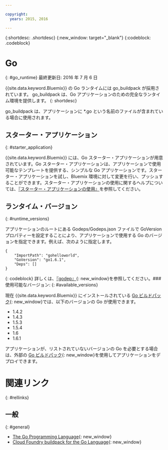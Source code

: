 ```yaml
---

copyright:
  years: 2015, 2016

---
```


{:shortdesc: .shortdesc}
{:new_window: target="_blank"}
{:codeblock: .codeblock}


# Go
{: #go_runtime}
最終更新日: 2016 年 7 月 6 日

{{site.data.keyword.Bluemix}} の Go ランタイムには go_buildpack が採用されています。
go_buildpack は、Go アプリケーションのための完全なランタイム環境を提供します。
{: shortdesc}

go_buildpack は、アプリケーションに *.go という名前のファイルが含まれている場合に使用されます。

## スターター・アプリケーション
{: #starter_application}

{{site.data.keyword.Bluemix}} には、Go スターター・アプリケーションが用意されています。Go スターター・アプリケーションは、アプリケーションで使用可能なテンプレートを提供する、シンプルな Go アプリケーションです。スターター・アプリケーションを試し、Bluemix 環境に対して変更を行い、プッシュすることができます。スターター・アプリケーションの使用に関するヘルプについては、[『スターター・アプリケーションの使用』](../../cfapps/starter_app_usage.html)を参照してください。

## ランタイム・バージョン
{: #runtime_versions}

アプリケーションのルートにある Godeps/Godeps.json ファイルで GoVersion プロパティーを設定することにより、アプリケーションで使用する Go のバージョンを指定できます。例えば、次のように指定します。

```
{
	"ImportPath": "gohelloworld",
	"GoVersion": "go1.6.1",
	"Deps": []
}
```
{: codeblock}
詳しくは、[『godep』](https://github.com/tools/godep){: new_window}を参照してください。### 使用可能なバージョン:
{: #available_versions}

現在 {{site.data.keyword.Bluemix}} にインストールされている [Go ビルドパック](https://github.com/cloudfoundry/go-buildpack/releases/tag/v1.7.5){: new_window}では、以下のバージョンの Go が使用できます。

* 1.4.2
* 1.4.3
* 1.5.3
* 1.5.4
* 1.6
* 1.6.1

アプリケーションが、リストされていないバージョンの Go を必要とする場合は、外部の [Go ビルドパック](https://github.com/cloudfoundry/go-buildpack.git){: new_window}を使用してアプリケーションをデプロイできます。

# 関連リンク
{: #rellinks}
## 一般
{: #general}

* [The Go Programming Language](http://golang.org/){: new_window}
* [Cloud Foundry buildpack for the Go Language](https://github.com/cloudfoundry/go-buildpack){: new_window}

